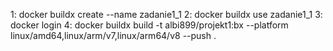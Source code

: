 1: docker buildx create --name zadanie1_1
2: docker buildx use zadanie1_1
3: docker login
4: docker buildx build -t albi899/projekt1:bx --platform linux/amd64,linux/arm/v7,linux/arm64/v8 --push .